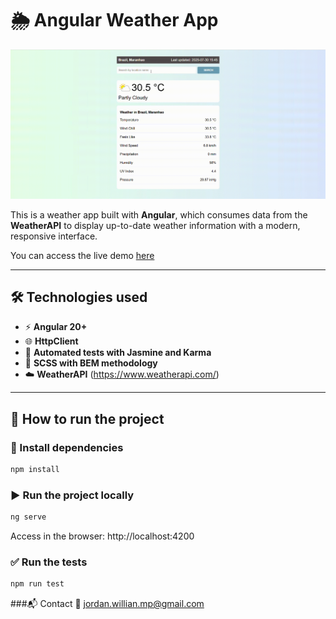 # 🌦️ Angular Weather App

<p align="center">
<img src="screen/home.gif" alt="Weather App Demo" width="800"/>
</p>

This is a weather app built with **Angular**, which consumes data from the **WeatherAPI** to display up-to-date weather information with a modern, responsive interface.

You can access the live demo [here](https://jordan-will.github.io/angular-weather-app/)

---

## 🛠️ Technologies used

- ⚡ **Angular 20+**
- 🌐 **HttpClient**
- 🧪 **Automated tests with Jasmine and Karma**
- 🎨 **SCSS with BEM methodology**
- ☁️ **WeatherAPI** (https://www.weatherapi.com/)

---

## 🚀 How to run the project

### 🔧 Install dependencies

```bash
npm install
```
### ▶️ Run the project locally
```bash
ng serve
```
Access in the browser: http://localhost:4200

### ✅ Run the tests
```bash
npm run test
```
###📬 Contact
📧 jordan.willian.mp@gmail.com
